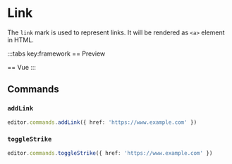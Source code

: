 # Link

The `link` mark is used to represent links. It will be rendered as `<a>` element in HTML.

<script setup>
import { ExamplePlaygroundLazy } from '../../components/example-playground-lazy'
import App from '../../components/vue-link/App.vue'
</script>

:::tabs key:framework
== Preview

<ClientOnly><div class="p-2"><App/></div></ClientOnly>
== Vue
<ExamplePlaygroundLazy example="vue-link" />
:::

## Commands

### `addLink`

```ts
editor.commands.addLink({ href: 'https://www.example.com' })
```

### `toggleStrike`

```ts
editor.commands.toggleStrike({ href: 'https://www.example.com' })
```
